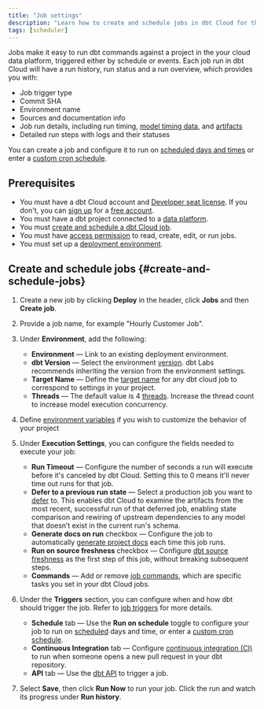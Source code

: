 ```yaml
---
title: "Job settings"
description: "Learn how to create and schedule jobs in dbt Cloud for the scheduler to run. Jobs help you build observability into transformation workflows with the in-app scheduling, logging, and alerting." 
tags: [scheduler]
---
```


Jobs make it easy to run dbt commands against a project in the your cloud data platform, triggered either by schedule or events. Each job run in dbt Cloud will have a run history, run status and a run overview, which provides you with:

- Job trigger type
- Commit SHA
- Environment name
- Sources and documentation info 
- Job run details, including run timing, [model timing data](#model-timing), and [artifacts](/docs/deploy/artifacts)
- Detailed run steps with logs and their statuses

You can create a job and configure it to run on [scheduled days and times](/docs/deploy/job-triggers#schedule-days) or enter a [custom cron schedule](/docs/deploy/job-triggers#custom-cron-schedules). 

## Prerequisites

- You must have a dbt Cloud account and [Developer seat license](/docs/cloud/manage-access/seats-and-users). If you don't, you can [sign up](https://www.getdbt.com/signup/) for a [free account](https://www.getdbt.com/pricing/). 
- You must have a dbt project connected to a [data platform](/docs/cloud/connect-data-platform/about-connections).
- You must [create and schedule a dbt Cloud job](#create-and-schedule-jobs).
- You must have [access permission](/docs/cloud/manage-access/about-user-access) to read, create, edit, or run jobs.
- You must set up a [deployment environment](/docs/collaborate/environments/dbt-cloud-environments). 

## Create and schedule jobs {#create-and-schedule-jobs}

1. Create a new job by clicking **Deploy** in the header, click **Jobs** and then **Create job**.
1. Provide a job name, for example "Hourly Customer Job". 
1. Under **Environment**, add the following:
    * **Environment** &mdash; Link to an existing deployment environment.
    * **dbt Version** &mdash; Select the environment [version](/docs/dbt-versions/core). dbt Labs recommends inheriting the version from the environment settings.
    * **Target Name** &mdash; Define the [target name](/docs/build/custom-target-names) for any dbt cloud job to correspond to settings in your project.
    * **Threads** &mdash; The default value is 4 [threads](/docs/core/connect-data-platform/connection-profiles#understanding-threads). Increase the thread count to increase model execution concurrency. 

1. Define [environment variables](/docs/build/environment-variables) if you wish to customize the behavior of your project

<Lightbox src ="/img/docs/dbt-cloud/using-dbt-cloud/create-new-job.jpg" width="85%" title="Configuring your environment job settings"/>

5. Under **Execution Settings**, you can configure the fields needed to execute your job:

    * **Run Timeout** &mdash; Configure the number of seconds a run will execute before it's canceled by dbt Cloud. Setting this to 0 means it'll never time out runs for that job.   
    * **Defer to a previous run state** &mdash; Select a production job you want to [defer](/docs/deploy/cloud-ci-job#deferral-and-state-comparison) to. This enables dbt Cloud to examine the artifacts from the most recent, successful run of that deferred job, enabling state comparison and rewiring of upstream dependencies to any model that doesn’t exist in the current run's schema. 
    * **Generate docs on run** checkbox &mdash; Configure the job to automatically [generate project docs](/docs/collaborate/build-and-view-your-docs) each time this job runs.
    * **Run on source freshness** checkbox &mdash;  Configure [dbt source freshness](/docs/deploy/source-freshness) as the first step of this job, without breaking subsequent steps.
    * **Commands** &mdash; Add or remove [job commands](/docs/deploy/job-commands), which are specific tasks you set in your dbt Cloud jobs.

<Lightbox src ="/img/docs/dbt-cloud/using-dbt-cloud/execution-settings.jpg" width="85%" title="Configuring your execution job settings"/>

6. Under the **Triggers** section, you can configure when and how dbt should trigger the job. Refer to [job triggers](/docs/deploy/job-triggers) for more details.

    * **Schedule** tab &mdash; Use the **Run on schedule** toggle to configure your job to run on [scheduled](/docs/deploy/job-triggers#schedule-days) days and time, or enter a [custom cron schedule](/docs/deploy/job-triggers#custom-cron-schedules).
    * **Continuous Integration** tab &mdash; Configure [continuous integration (CI)](/docs/deploy/cloud-ci-job) to run when someone opens a new pull request in your dbt repository.
    * **API** tab &mdash; Use the [dbt API](/docs/dbt-cloud-apis/overview) to trigger a job.

<Lightbox src ="/img/docs/dbt-cloud/using-dbt-cloud/triggers.jpg" width="85%" title="Configuring your job triggers"/>

7. Select **Save**, then click **Run Now** to run your job. Click the run and watch its progress under **Run history**.